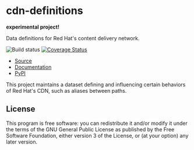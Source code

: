 cdn-definitions
===============

**experimental project!**

Data definitions for Red Hat's content delivery network.

![Build status](https://travis-ci.org/rohanpm/cdn-definitions.svg?branch=master)
[![Coverage Status](https://coveralls.io/repos/github/rohanpm/cdn-definitions/badge.svg?branch=master)](https://coveralls.io/github/rohanpm/cdn-definitions?branch=master)

- [Source](https://github.com/rohanpm/cdn-definitions)
- [Documentation](https://rohanpm.github.io/cdn-definitions/)
- [PyPI](https://pypi.org/project/cdn-definitions)

This project maintains a dataset defining and influencing certain behaviors
of Red Hat's CDN, such as aliases between paths.


License
-------

This program is free software: you can redistribute it and/or modify
it under the terms of the GNU General Public License as published by
the Free Software Foundation, either version 3 of the License, or
(at your option) any later version.
